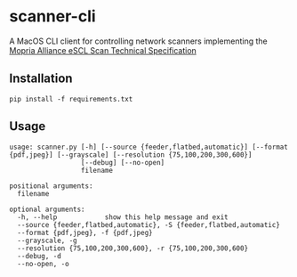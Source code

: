 # scanner-cli
A MacOS CLI client for controlling network scanners implementing the [Mopria Alliance eSCL Scan Technical Specification](https://mopria.org/MopriaeSCLSpecDownload.php)

## Installation
```
pip install -f requirements.txt
```

## Usage
```
usage: scanner.py [-h] [--source {feeder,flatbed,automatic}] [--format {pdf,jpeg}] [--grayscale] [--resolution {75,100,200,300,600}]
                  [--debug] [--no-open]
                  filename

positional arguments:
  filename

optional arguments:
  -h, --help            show this help message and exit
  --source {feeder,flatbed,automatic}, -S {feeder,flatbed,automatic}
  --format {pdf,jpeg}, -f {pdf,jpeg}
  --grayscale, -g
  --resolution {75,100,200,300,600}, -r {75,100,200,300,600}
  --debug, -d
  --no-open, -o
```
